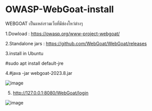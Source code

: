 # OWASP-WebGoat-install

WEBGOAT เป็นแหล่งรวมเว็บที่มีช่องโหว่ต่างๆ

1.Dowload : https://owasp.org/www-project-webgoat/

2.Standalone jars : https://github.com/WebGoat/WebGoat/releases

3.install in Ubuntu

#sudo apt install default-jre

4.#java -jar webgoat-2023.8.jar

![image](https://github.com/thanawut2903/OWASP-WebGoat-install/assets/159118913/03c2343c-f7a0-4804-aeda-6dbeebcc0834)

5. http://127.0.0.1:8080/WebGoat/login

![image](https://github.com/thanawut2903/OWASP-WebGoat-install/assets/159118913/83ef5fbd-30a9-4405-9ee4-a535e3ade9fc)
